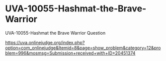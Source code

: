 # UVA-10055-Hashmat-the-Brave-Warrior
UVA-10055-Hashmat the Brave Warrior
Question

https://uva.onlinejudge.org/index.php?option=com_onlinejudge&Itemid=8&page=show_problem&category=12&problem=996&mosmsg=Submission+received+with+ID+20451374
